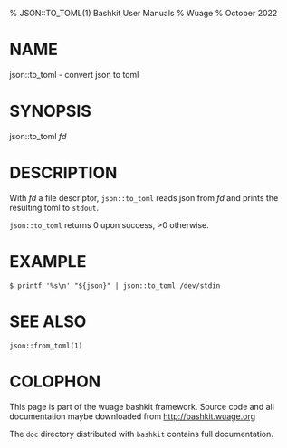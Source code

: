% JSON::TO_TOML(1) Bashkit User Manuals
% Wuage
% October 2022

# NAME

json::to_toml - convert json to toml

# SYNOPSIS

json::to_toml *fd*

# DESCRIPTION

With *fd* a file descriptor, `json::to_toml` reads json from *fd*
and prints the resulting toml to `stdout`.

`json::to_toml` returns 0 upon success, >0 otherwise.

# EXAMPLE

    $ printf '%s\n' "${json}" | json::to_toml /dev/stdin

# SEE ALSO

`json::from_toml(1)`

# COLOPHON
This page is part of the wuage bashkit framework. Source code and all
documentation maybe downloaded from <http://bashkit.wuage.org>

The `doc` directory distributed with `bashkit` contains full documentation.
